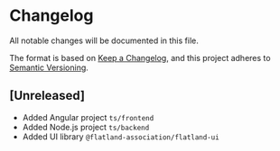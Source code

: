 # Changelog

All notable changes will be documented in this file.

The format is based on [Keep a Changelog](https://keepachangelog.com/),
and this project adheres to [Semantic Versioning](https://semver.org/).

## [Unreleased]

* Added Angular project `ts/frontend`
* Added Node.js project `ts/backend`
* Added UI library `@flatland-association/flatland-ui`